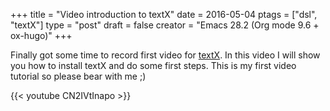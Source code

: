 +++
title = "Video introduction to textX"
date = 2016-05-04
ptags = ["dsl", "textX"]
type = "post"
draft = false
creator = "Emacs 28.2 (Org mode 9.6 + ox-hugo)"
+++

Finally got some time to record first video for [textX](http://igordejanovic.net/textX/). In this video I will show
you how to install textX and do some first steps. This is my first video
tutorial so please bear with me ;)

{{< youtube CN2IVtInapo >}}
